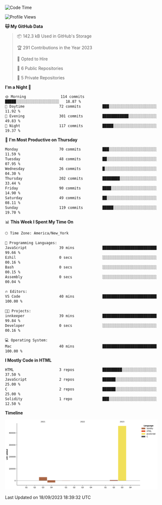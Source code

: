 <!--START_SECTION:waka-->
![Code Time](http://img.shields.io/badge/Code%20Time-43%20hrs%2046%20mins-blue)

![Profile Views](http://img.shields.io/badge/Profile%20Views-5-blue)

**🐱 My GitHub Data** 

> 📦 142.3 kB Used in GitHub's Storage 
 > 
> 🏆 291 Contributions in the Year 2023
 > 
> 💼 Opted to Hire
 > 
> 📜 6 Public Repositories 
 > 
> 🔑 5 Private Repositories 
 > 
**I'm a Night 🦉** 

```text
🌞 Morning                114 commits         █████░░░░░░░░░░░░░░░░░░░░   18.87 % 
🌆 Daytime                72 commits          ███░░░░░░░░░░░░░░░░░░░░░░   11.92 % 
🌃 Evening                301 commits         ████████████░░░░░░░░░░░░░   49.83 % 
🌙 Night                  117 commits         █████░░░░░░░░░░░░░░░░░░░░   19.37 % 
```
📅 **I'm Most Productive on Thursday** 

```text
Monday                   70 commits          ███░░░░░░░░░░░░░░░░░░░░░░   11.59 % 
Tuesday                  48 commits          ██░░░░░░░░░░░░░░░░░░░░░░░   07.95 % 
Wednesday                26 commits          █░░░░░░░░░░░░░░░░░░░░░░░░   04.30 % 
Thursday                 202 commits         ████████░░░░░░░░░░░░░░░░░   33.44 % 
Friday                   90 commits          ████░░░░░░░░░░░░░░░░░░░░░   14.90 % 
Saturday                 49 commits          ██░░░░░░░░░░░░░░░░░░░░░░░   08.11 % 
Sunday                   119 commits         █████░░░░░░░░░░░░░░░░░░░░   19.70 % 
```


📊 **This Week I Spent My Time On** 

```text
🕑︎ Time Zone: America/New_York

💬 Programming Languages: 
JavaScript               39 mins             █████████████████████████   99.66 % 
Ezhil                    0 secs              ░░░░░░░░░░░░░░░░░░░░░░░░░   00.16 % 
Bash                     0 secs              ░░░░░░░░░░░░░░░░░░░░░░░░░   00.15 % 
Assembly                 0 secs              ░░░░░░░░░░░░░░░░░░░░░░░░░   00.04 % 

🔥 Editors: 
VS Code                  40 mins             █████████████████████████   100.00 % 

🐱‍💻 Projects: 
innkeeper                39 mins             █████████████████████████   99.84 % 
Developer                0 secs              ░░░░░░░░░░░░░░░░░░░░░░░░░   00.16 % 

💻 Operating System: 
Mac                      40 mins             █████████████████████████   100.00 % 
```

**I Mostly Code in HTML** 

```text
HTML                     3 repos             █████████░░░░░░░░░░░░░░░░   37.50 % 
JavaScript               2 repos             ██████░░░░░░░░░░░░░░░░░░░   25.00 % 
C                        2 repos             ██████░░░░░░░░░░░░░░░░░░░   25.00 % 
Solidity                 1 repo              ███░░░░░░░░░░░░░░░░░░░░░░   12.50 % 
```



**Timeline**

![Lines of Code chart](https://raw.githubusercontent.com/joshmccoydev/joshmccoydev/main/assets/bar_graph.png)


 Last Updated on 18/09/2023 18:39:32 UTC
<!--END_SECTION:waka-->
